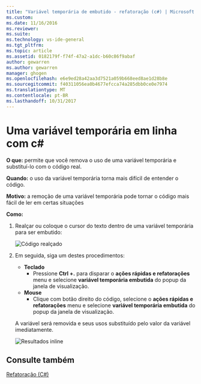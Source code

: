```yaml
---
title: "Variável temporária de embutido - refatoração (c#) | Microsoft Docs"
ms.custom: 
ms.date: 11/16/2016
ms.reviewer: 
ms.suite: 
ms.technology: vs-ide-general
ms.tgt_pltfrm: 
ms.topic: article
ms.assetid: 0182179f-f74f-47a2-a1dc-b60c86f9abaf
author: gewarren
ms.author: gewarren
manager: ghogen
ms.openlocfilehash: e6e9ed28a42aa3d7521a059b668eed8ae1d28b8e
ms.sourcegitcommit: f40311056ea0b4677efcca74a285dbb0ce0e7974
ms.translationtype: MT
ms.contentlocale: pt-BR
ms.lasthandoff: 10/31/2017
---
```

# <a name="inline-a-temporary-variable-with-c"></a>Uma variável temporária em linha com c# #
**O que:** permite que você remova o uso de uma variável temporária e substituí-lo com o código real.

**Quando:** o uso da variável temporária torna mais difícil de entender o código.  

**Motivo:** a remoção de uma variável temporária pode tornar o código mais fácil de ler em certas situações

**Como:**

1. Realçar ou coloque o cursor do texto dentro de uma variável temporária para ser embutido:

   ![Código realçado](media/inline_highlight.png)

1. Em seguida, siga um destes procedimentos:
   * **Teclado**
     * Pressione **Ctrl +.** para disparar o **ações rápidas e refatorações** menu e selecione **variável temporária embutida** do popup da janela de visualização.
   * **Mouse**
     * Clique com botão direito do código, selecione o **ações rápidas e refatorações** menu e selecione **variável temporária embutida** do popup da janela de visualização.

   A variável será removida e seus usos substituído pelo valor da variável imediatamente.

   ![Resultados inline](media/inline_result.png)

## <a name="see-also"></a>Consulte também  
[Refatoração (C#)](../refactoring-csharp.md)